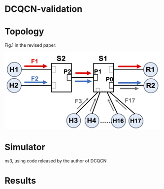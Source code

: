 # DCQCN-validation
# Topology
Fig.1 in the revised paper:
<div align="center"><img width="650" height="250" src="https://github.com/sc20anonymous/DCQCN-validation/raw/master/topology.png"/></div>

# Simulator 
ns3, using code released by the author of DCQCN
# Results

